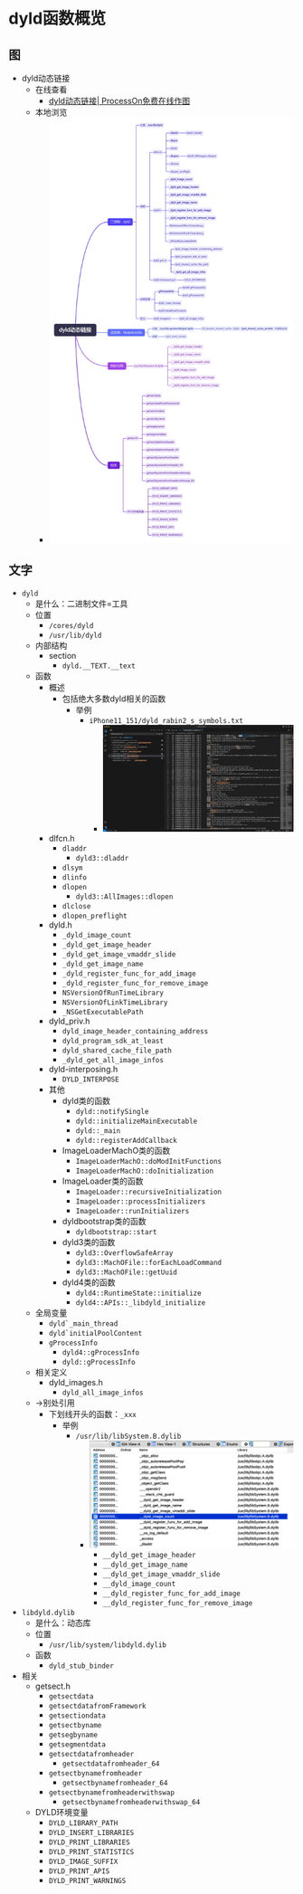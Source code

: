 # dyld函数概览

## 图

* dyld动态链接
  * 在线查看
    * [dyld动态链接| ProcessOn免费在线作图](https://www.processon.com/view/link/67170fe8b61b2f442a678ae8)
  * 本地浏览
    * ![dyld_dynamic_link_overview](../assets/img/dyld_dynamic_link_overview.jpg)

## 文字

* `dyld`
  * 是什么：二进制文件=工具
  * 位置
    * `/cores/dyld`
    * `/usr/lib/dyld`
  * 内部结构
    * section
      * `dyld.__TEXT.__text`
  * 函数
    * 概述
      * 包括绝大多数dyld相关的函数
        * 举例
          * `iPhone11_151/dyld_rabin2_s_symbols.txt`
            * ![iphone11_dyld_rabin2_s_symbols](../assets/img/iphone11_dyld_rabin2_s_symbols.png)
    * dlfcn.h
      * `dladdr`
        * `dyld3::dladdr`
      * `dlsym`
      * `dlinfo`
      * `dlopen`
        * `dyld3::AllImages::dlopen`
      * `dlclose`
      * `dlopen_preflight`
    * dyld.h
      * `_dyld_image_count`
      * `_dyld_get_image_header`
      * `_dyld_get_image_vmaddr_slide`
      * `_dyld_get_image_name`
      * `_dyld_register_func_for_add_image`
      * `_dyld_register_func_for_remove_image`
      * `NSVersionOfRunTimeLibrary`
      * `NSVersionOfLinkTimeLibrary`
      * `_NSGetExecutablePath`
    * dyld_priv.h
      * `dyld_image_header_containing_address`
      * `dyld_program_sdk_at_least`
      * `dyld_shared_cache_file_path`
      * `_dyld_get_all_image_infos`
    * dyld-interposing.h
      * `DYLD_INTERPOSE`
    * 其他
      * dyld类的函数
        * `dyld::notifySingle`
        * `dyld::initializeMainExecutable`
        * `dyld::_main`
        * `dyld::registerAddCallback`
      * ImageLoaderMachO类的函数
        * `ImageLoaderMachO::doModInitFunctions`
        * `ImageLoaderMachO::doInitialization`
      * ImageLoader类的函数
        * `ImageLoader::recursiveInitialization`
        * `ImageLoader::processInitializers`
        * `ImageLoader::runInitializers`
      * dyldbootstrap类的函数
        * `dyldbootstrap::start`
      * dyld3类的函数
        * `dyld3::OverflowSafeArray`
        * `dyld3::MachOFile::forEachLoadCommand`
        * `dyld3::MachOFile::getUuid`
      * dyld4类的函数
        * `dyld4::RuntimeState::initialize`
        * `dyld4::APIs::_libdyld_initialize`
  * 全局变量
    * ```dyld`_main_thread```
    * ```dyld`initialPoolContent```
    * `gProcessInfo`
      * `dyld4::gProcessInfo`
      * `dyld::gProcessInfo`
  * 相关定义
    * dyld_images.h
      * `dyld_all_image_infos`
  * ->别处引用
    * 下划线开头的函数：`_xxx`
      * 举例
        * `/usr/lib/libSystem.B.dylib`
          * ![dyld_functions_libsystem_b_dylib](../assets/img/dyld_functions_libsystem_b_dylib.png)
            * `__dyld_get_image_header`
            * `__dyld_get_image_name`
            * `__dyld_get_image_vmaddr_slide`
            * `__dyld_image_count`
            * `__dyld_register_func_for_add_image`
            * `__dyld_register_func_for_remove_image`
* `libdyld.dylib`
  * 是什么：动态库
  * 位置
    * `/usr/lib/system/libdyld.dylib`
  * 函数
    * `dyld_stub_binder`
* 相关
  * getsect.h
    * `getsectdata`
    * `getsectdatafromFramework`
    * `getsectiondata`
    * `getsectbyname`
    * `getsegbyname`
    * `getsegmentdata`
    * `getsectdatafromheader`
      * `getsectdatafromheader_64`
    * `getsectbynamefromheader`
      * `getsectbynamefromheader_64`
    * `getsectbynamefromheaderwithswap`
      * `getsectbynamefromheaderwithswap_64`
  * DYLD环境变量
    * `DYLD_LIBRARY_PATH`
    * `DYLD_INSERT_LIBRARIES`
    * `DYLD_PRINT_LIBRARIES`
    * `DYLD_PRINT_STATISTICS`
    * `DYLD_IMAGE_SUFFIX`
    * `DYLD_PRINT_APIS`
    * `DYLD_PRINT_WARNINGS`
